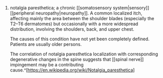 1. notalgia paresthetica; a chronic [[somatosensory system|sensory]] [[peripheral neuropathy|neuropathy]]. A common localized itch, affecting mainly the area between the shoulder blades (especially the T2–T6 dermatomes) but occasionally with a more widespread distribution, involving the shoulders, back, and upper chest.
   
   The causes of this condition have not yet been completely defined. Patients are usually older persons.
   
   The correlation of notalgia paresthetica localization with corresponding degenerative changes in the spine suggests that [[spinal nerve]] impingement may be a contributing cause.^[https://en.wikipedia.org/wiki/Notalgia_paresthetica]